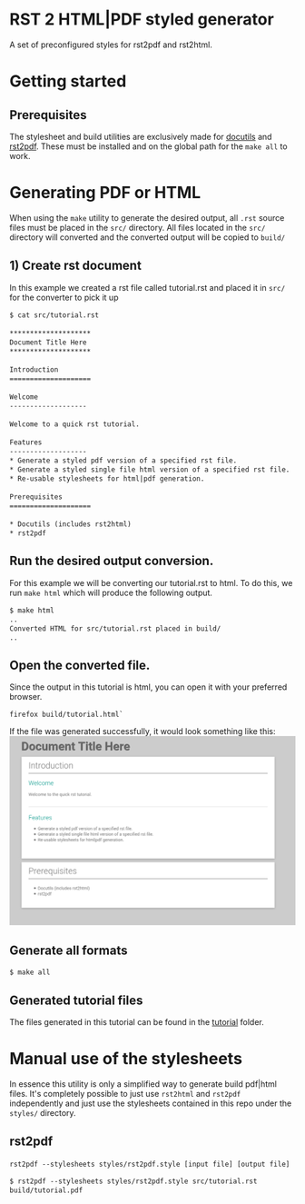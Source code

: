# RST 2 HTML|PDF styled generator
A set of preconfigured styles for rst2pdf and rst2html.

# Getting started
## Prerequisites
The stylesheet and build utilities are exclusively made for [docutils](https://docutils.sourceforge.io/) and [rst2pdf](https://rst2pdf.org/). These must be installed and on the global path for the `make all` to work.

# Generating PDF or HTML
When using the `make` utility to generate the desired output, all `.rst` source files must be placed in the `src/`
directory. All files located in the `src/` directory will converted and the converted output will be copied to `build/`

## 1) Create rst document
In this example we created a rst file called tutorial.rst and placed it in `src/` for the converter to pick it up

```
$ cat src/tutorial.rst

********************
Document Title Here
********************

Introduction
====================

Welcome
-------------------

Welcome to a quick rst tutorial. 

Features
-------------------
* Generate a styled pdf version of a specified rst file.
* Generate a styled single file html version of a specified rst file.
* Re-usable stylesheets for html|pdf generation.

Prerequisites
====================

* Docutils (includes rst2html)
* rst2pdf
```

## Run the desired output conversion.
For this example we will be converting our tutorial.rst to html. To do this, we run `make html` which will produce the
following output.

```
$ make html
..
Converted HTML for src/tutorial.rst placed in build/
..
```
## Open the converted file.
Since the output in this tutorial is html, you can open it with your preferred browser.

```
firefox build/tutorial.html`
```
If the file was generated successfully, it would look something like this:
![HTNML Output](tutorial/screenshot.png)

## Generate all formats
```
$ make all
```

## Generated tutorial files
The files generated in this tutorial can be found in the [tutorial](tutorial/) folder.

# Manual use of the stylesheets
In essence this utility is only a simplified way to generate build pdf|html files. It's completely possible to just use
`rst2html` and `rst2pdf` independently and just use the stylesheets contained in this repo under the `styles/` directory.

## rst2pdf
`rst2pdf --stylesheets styles/rst2pdf.style [input file] [output file]`

```
$ rst2pdf --stylesheets styles/rst2pdf.style src/tutorial.rst build/tutorial.pdf
```
